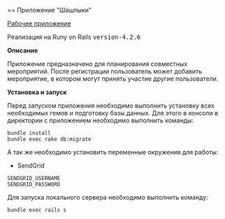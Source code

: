 == Приложение "Шашлыки"

[Рабочее приложение](https://mybbq.herokuapp.com/)

Реализация на Runy on Rails <tt>version-4.2.6</tt>

**Описание**

Приложение предназначено для планирования совместных мероприятий. После регистрации пользователь может добавить мероприятие, в котором могут принять участие другие пользователи.

**Установка и запуск**

Перед запуском приложения необходимо выполнить установку всех необходимых гемов и подготовку базы данных. Для этого в консоли в директории с приложением необходимо выполнить команды:

```
bundle install
bundle exec rake db:migrate
```

А так же необходимо установить переменные окружения для работы:

* SendGrid

```
SENDGRID_USERNAME
SENDGRID_PASSWORD
```

Для запуска локального сервера необходимо выполнить команду:

```
bundle exec rails s
```
